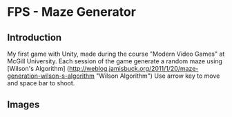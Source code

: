 # FPS - Maze Generator

## Introduction
My first game with Unity, made during the course "Modern Video Games" at McGill University.
Each session of the game generate a random maze using [Wilson's Algorithm] (http://weblog.jamisbuck.org/2011/1/20/maze-generation-wilson-s-algorithm "Wilson Algorithm")
Use arrow key to move and space bar to shoot.

## Images
